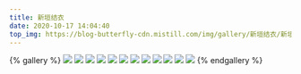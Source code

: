 ```yaml
---
title: 新垣结衣
date: 2020-10-17 14:04:40
top_img: https://blog-butterfly-cdn.mistill.com/img/gallery/新垣结衣/新垣结衣_05.webp
---
```

{% gallery %}
![](https://blog-butterfly-cdn.mistill.com/img/gallery/新垣结衣/新垣结衣_01.webp)
![](https://blog-butterfly-cdn.mistill.com/img/gallery/新垣结衣/新垣结衣_02.webp)
![](https://blog-butterfly-cdn.mistill.com/img/gallery/新垣结衣/新垣结衣_03.webp)
![](https://blog-butterfly-cdn.mistill.com/img/gallery/新垣结衣/新垣结衣_04.webp)
![](https://blog-butterfly-cdn.mistill.com/img/gallery/新垣结衣/新垣结衣_05.webp)
![](https://blog-butterfly-cdn.mistill.com/img/gallery/新垣结衣/新垣结衣_06.webp)
![](https://blog-butterfly-cdn.mistill.com/img/gallery/新垣结衣/新垣结衣_07.webp)
![](https://blog-butterfly-cdn.mistill.com/img/gallery/新垣结衣/新垣结衣_08.webp)
![](https://blog-butterfly-cdn.mistill.com/img/gallery/新垣结衣/新垣结衣_09.webp)
![](https://blog-butterfly-cdn.mistill.com/img/gallery/新垣结衣/新垣结衣_10.webp)
![](https://blog-butterfly-cdn.mistill.com/img/gallery/新垣结衣/新垣结衣_11.webp)
![](https://blog-butterfly-cdn.mistill.com/img/gallery/新垣结衣/新垣结衣_12.webp)
{% endgallery %}